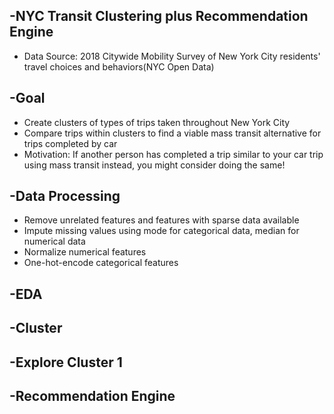 -NYC Transit Clustering plus Recommendation Engine
-
- Data Source: 2018 Citywide Mobility Survey of New York City residents' travel choices and behaviors(NYC Open Data)

-Goal
-
- Create clusters of types of trips taken throughout New York City
- Compare trips within clusters to find a viable mass transit alternative for trips completed by car
- Motivation: If another person has completed a trip similar to your car trip using mass transit instead, you might consider doing the same!

-Data Processing
-
- Remove unrelated features and features with sparse data available
- Impute missing values using mode for categorical data, median for numerical data
- Normalize numerical features
- One-hot-encode categorical features

-EDA
-

-Cluster
-

-Explore Cluster 1
-

-Recommendation Engine
-
